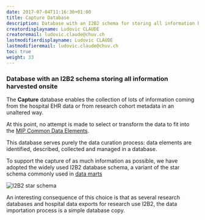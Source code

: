 ```yaml
---
date: 2017-07-04T11:16:30+01:00
title: Capture Database
description: Database with an I2B2 schema for storing all information harvested onsite
creatordisplayname: Ludovic CLAUDE
creatoremail: ludovic.claude@chuv.ch
lastmodifierdisplayname: Ludovic CLAUDE
lastmodifieremail: ludovic.claude@chuv.ch
toc: true
weight: 33
---
```


### Database with an I2B2 schema storing all information harvested onsite

The __Capture__ database enables the collection of lots of information coming from the hospital EHR data or
from research cohort metadata in an unaltered way.

At this point, no attempt is made to select or transform the data to fit into the [MIP Common Data Elements](../cde).

This database serves purely the data curation process: data elements are identified, described, collected and managed in a database.

To support the capture of as much information as possible, we have adopted the widely used I2B2 database schema,
a variant of the star schema commonly used in [data marts](https://en.wikipedia.org/wiki/Data_mart)

![I2B2 star schema](/specifications/images/i2b2_schema.gif)

An interesting consequence of this choice is that as several research databases and hospital data exports for research use I2B2,
the data importation process is a simple database copy.
